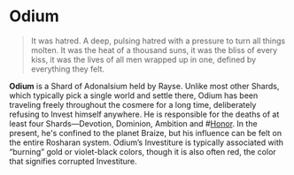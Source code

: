 # Odium

> It was hatred. A deep, pulsing hatred with a pressure to turn all things molten. It was the heat of a thousand suns, it was the bliss of every kiss, it was the lives of all men wrapped up in one, defined by everything they felt.

**Odium** is a Shard of Adonalsium held by Rayse. Unlike most other Shards, which typically pick a single world and settle there, Odium has been traveling freely throughout the cosmere for a long time, deliberately refusing to Invest himself anywhere. He is responsible for the deaths of at least four Shards—Devotion, Dominion, Ambition and #[Honor](characters/honor). In the present, he's confined to the planet Braize, but his influence can be felt on the entire Rosharan system. Odium’s Investiture is typically associated with “burning” gold or violet-black colors, though it is also often red, the color that signifies corrupted Investiture.
